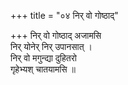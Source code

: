 +++
title = "०४ निर् वो गोष्ठाद्"

+++
निर् वो गोष्ठाद् अजामसि  
निर् योनेर् निर् उपानसात् ।  
निर् वो मगुन्द्या दुहितरो  
गृहेभ्यश् चातयामसि ॥